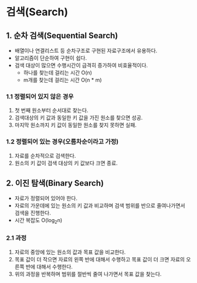 # 검색(Search)



## 1. 순차 검색(Sequential Search)

- 배열이나 연결리스트 등 순차구조로 구현된 자료구조에서 유용하다.
- 알고리즘이 단순하여 구현이 쉽다.
- 검색 대상이 많으면 수행시간이 급격히 증가하여 비효율적이다.
  - 하나를 찾는데 걸리는 시간 O(n)
  - m개를 찾는데 걸리는 시간 O(n * m)

### 1.1 정렬되어 있지 않은 경우

1. 첫 번째 원소부터 순서대로 찾는다.
2. 검색대상의 키 값과 동일한 키 값을 가진 원소를 찾으면 성공.
3. 마지막 원소까지 키 값이 동일한 원소를 찾지 못하면 실패.

### 1.2 정렬되어 있는 경우(오름차순이라고 가정)

1. 자료를 순차적으로 검색한다.
2. 원소의 키 값이 검색 대상의 키 값보다 크면 종료.



## 2. 이진 탐색(Binary Search)

- 자료가 정렬되어 있어야 한다.
- 자료의 가운데에 있는 원소의 키 값과 비교하며 검색 범위를 반으로 줄여나가면서 검색을 진행한다.
- 시간 복잡도 O(log<sub>2</sub>n)

### 2.1 과정

1. 자료의 중앙에 있는 원소의 값과 목표 값을 비교한다.
2. 목표 값이 더 작으면 자료의 왼쪽 반에 대해서 수행하고 목표 값이 더 크면 자료의 오른쪽 반에 대해서 수행한다.
3. 위의 과정을 반복하며 범위를 절반씩 줄여 나가면서 목표 값을 찾는다.

